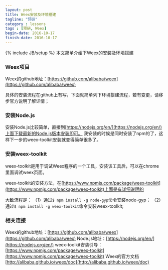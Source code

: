 ```yaml
---
layout: post
title: Weex安装及环境搭建
tagline: "预研"
category : lessons
tags : [预研, Weex]
begin-date: 2016-10-17
finish-date: 2016-10-17
---
```

{% include JB/setup %}
本文简单介绍下Weex的安装及环境搭建

### Weex项目

Weex的github地址：[https://github.com/alibaba/weex](https://github.com/alibaba/weex)

具体的安装流程在github上有写，下面就简单列下环境搭建流程，若有变更，请移步官方说明了解详情；

### 安装Node.js

安装Node.js比较简单，直接到[https://nodejs.org/en/](https://nodejs.org/en/)上面下载最新的Node.js版本安装即可。
我安装的时候是同时安装了npm的了，这样下一步的weex-toolkit安装就变得简单很多了。

### 安装weex-toolkit

weex-toolkit是用于调试Weex程序的一个工具，安装该工具后，可以在chrome里面调试weex页面。

weex-toolkit的安装方法，在[https://www.npmjs.com/package/weex-toolkit](https://www.npmjs.com/package/weex-toolkit)上面是有详细说明的

大致流程是：
（1）通过`$ npm install -g node-gyp`命令安装node-gyp；
（2）通过`$ npm install -g weex-toolkit`命令安装weex-toolkit;

### 相关连接

Weex的github地址：[https://github.com/alibaba/weex](https://github.com/alibaba/weex)
Node.js地址：[https://nodejs.org/en/](https://nodejs.org/en/)
weex-toolkit安装引导：[https://www.npmjs.com/package/weex-toolkit](https://www.npmjs.com/package/weex-toolkit)
Weex的官方文档[http://alibaba.github.io/weex/doc](http://alibaba.github.io/weex/doc)
